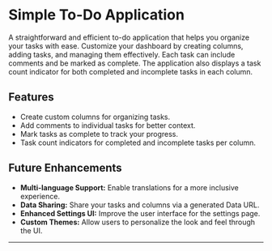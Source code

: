 # Simple To-Do Application

A straightforward and efficient to-do application that helps you organize your tasks with ease. Customize your dashboard by creating columns, adding tasks, and managing them effectively. Each task can include comments and be marked as complete. The application also displays a task count indicator for both completed and incomplete tasks in each column.

## Features

- Create custom columns for organizing tasks.
- Add comments to individual tasks for better context.
- Mark tasks as complete to track your progress.
- Task count indicators for completed and incomplete tasks per column.

## Future Enhancements

- **Multi-language Support:** Enable translations for a more inclusive experience.
- **Data Sharing:** Share your tasks and columns via a generated Data URL.
- **Enhanced Settings UI:** Improve the user interface for the settings page.
- **Custom Themes:** Allow users to personalize the look and feel through the UI.

---
